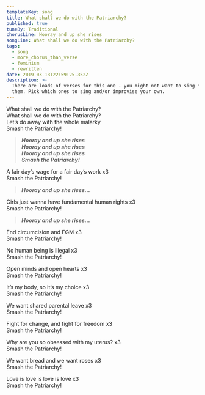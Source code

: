 ```yaml
---
templateKey: song
title: What shall we do with the Patriarchy?
published: true
tuneBy: Traditional
chorusLine: Hooray and up she rises
songLine: What shall we do with the Patriarchy?
tags:
  - song
  - more_chorus_than_verse
  - feminism
  - rewritten
date: 2019-03-13T22:59:25.352Z
description: >-
  There are loads of verses for this one - you might not want to sing **all** of
  them. Pick which ones to sing and/or improvise your own.
---
```

What shall we do with the Patriarchy?\
What shall we do with the Patriarchy?\
Let’s do away with the whole malarky\
Smash the Patriarchy!

>***Hooray and up she rises\
Hooray and up she rises\
Hooray and up she rises\
Smash the Patriarchy!***

A fair day’s wage for a fair day’s work x3\
Smash the Patriarchy!

>***Hooray and up she rises...***

Girls just wanna have fundamental human rights x3\
Smash the Patriarchy!

>***Hooray and up she rises...***

End circumcision and FGM x3\
Smash the Patriarchy!

No human being is illegal x3\
Smash the Patriarchy!

Open minds and open hearts x3\
Smash the Patriarchy!

It’s my body, so it’s my choice x3\
Smash the Patriarchy!

We want shared parental leave x3\
Smash the Patriarchy!

Fight for change, and fight for freedom x3\
Smash the Patriarchy!

Why are you so obsessed with my uterus? x3\
Smash the Patriarchy!

We want bread and we want roses x3\
Smash the Patriarchy!

Love is love is love is love x3\
Smash the Patriarchy!

